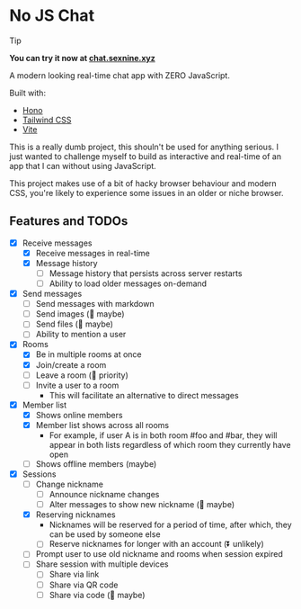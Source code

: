 # No JS Chat

> [!TIP]
> **You can try it now at [chat.sexnine.xyz](https://chat.sexnine.xyz/)**

A modern looking real-time chat app with ZERO JavaScript.

Built with:
- [Hono](https://github.com/honojs/hono)
- [Tailwind CSS](https://tailwindcss.com/)
- [Vite](https://vitejs.dev/)

This is a really dumb project, this shouln't be used for anything serious.
I just wanted to challenge myself to build as interactive and real-time of an app that I can without using JavaScript.

This project makes use of a bit of hacky browser behaviour and modern CSS, you're likely to experience some issues in
an older or niche browser.

## Features and TODOs

- [x] Receive messages
  - [x] Receive messages in real-time
  - [x] Message history
    - [ ] Message history that persists across server restarts
    - [ ] Ability to load older messages on-demand
- [x] Send messages
  - [ ] Send messages with markdown
  - [ ] Send images (🔽 maybe)
  - [ ] Send files (🔽 maybe)
  - [ ] Ability to mention a user
- [x] Rooms
  - [x] Be in multiple rooms at once
  - [x] Join/create a room
  - [ ] Leave a room (🔼 priority)
  - [ ] Invite a user to a room
    - This will facilitate an alternative to direct messages
- [x] Member list
  - [x] Shows online members
  - [x] Member list shows across all rooms
    - For example, if user A is in both room #foo and #bar, they will appear in both lists regardless of which room
      they currently have open
  - [ ] Shows offline members (maybe)
- [x] Sessions
  - [ ] Change nickname
    - [ ] Announce nickname changes
    - [ ] Alter messages to show new nickname (🔽 maybe)
  - [x] Reserving nicknames
    - Nicknames will be reserved for a period of time, after which, they can be used by someone else
    - [ ] Reserve nicknames for longer with an account (⏬ unlikely)
  - [ ] Prompt user to use old nickname and rooms when session expired
  - [ ] Share session with multiple devices
    - [ ] Share via link
    - [ ] Share via QR code
    - [ ] Share via code (🔽 maybe)
